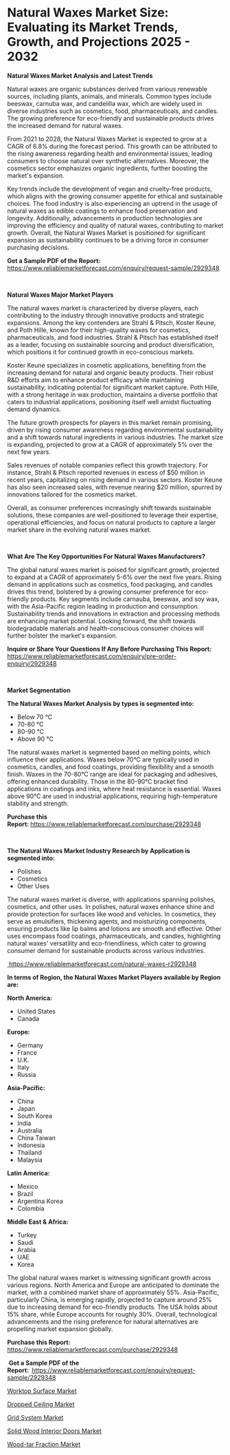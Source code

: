 <p><h1>Natural Waxes Market Size: Evaluating its Market Trends, Growth, and Projections 2025 - 2032</h1></p><p><strong>Natural Waxes Market Analysis and Latest Trends</strong></p>
<p><p>Natural waxes are organic substances derived from various renewable sources, including plants, animals, and minerals. Common types include beeswax, carnuba wax, and candelilla wax, which are widely used in diverse industries such as cosmetics, food, pharmaceuticals, and candles. The growing preference for eco-friendly and sustainable products drives the increased demand for natural waxes. </p><p>From 2021 to 2028, the Natural Waxes Market is expected to grow at a CAGR of 6.8% during the forecast period. This growth can be attributed to the rising awareness regarding health and environmental issues, leading consumers to choose natural over synthetic alternatives. Moreover, the cosmetics sector emphasizes organic ingredients, further boosting the market's expansion. </p><p>Key trends include the development of vegan and cruelty-free products, which aligns with the growing consumer appetite for ethical and sustainable choices. The food industry is also experiencing an uptrend in the usage of natural waxes as edible coatings to enhance food preservation and longevity. Additionally, advancements in production technologies are improving the efficiency and quality of natural waxes, contributing to market growth. Overall, the Natural Waxes Market is positioned for significant expansion as sustainability continues to be a driving force in consumer purchasing decisions.</p></p>
<p><strong>Get a Sample PDF of the Report:&nbsp;</strong> <a href="https://www.reliablemarketforecast.com/enquiry/request-sample/2929348?utm_campaign=1140&utm_medium=2&utm_source=Github&utm_content=ia&utm_term=12032025&utm_id=natural-waxes">https://www.reliablemarketforecast.com/enquiry/request-sample/2929348</a></p>
<p>&nbsp;</p>
<p><strong>Natural Waxes Major Market Players</strong></p>
<p><p>The natural waxes market is characterized by diverse players, each contributing to the industry through innovative products and strategic expansions. Among the key contenders are Strahl & Pitsch, Koster Keune, and Poth Hille, known for their high-quality waxes for cosmetics, pharmaceuticals, and food industries. Strahl & Pitsch has established itself as a leader, focusing on sustainable sourcing and product diversification, which positions it for continued growth in eco-conscious markets.</p><p>Koster Keune specializes in cosmetic applications, benefiting from the increasing demand for natural and organic beauty products. Their robust R&D efforts aim to enhance product efficacy while maintaining sustainability, indicating potential for significant market capture. Poth Hille, with a strong heritage in wax production, maintains a diverse portfolio that caters to industrial applications, positioning itself well amidst fluctuating demand dynamics.</p><p>The future growth prospects for players in this market remain promising, driven by rising consumer awareness regarding environmental sustainability and a shift towards natural ingredients in various industries. The market size is expanding, projected to grow at a CAGR of approximately 5% over the next few years.</p><p>Sales revenues of notable companies reflect this growth trajectory. For instance, Strahl & Pitsch reported revenues in excess of $50 million in recent years, capitalizing on rising demand in various sectors. Koster Keune has also seen increased sales, with revenue nearing $20 million, spurred by innovations tailored for the cosmetics market.</p><p>Overall, as consumer preferences increasingly shift towards sustainable solutions, these companies are well-positioned to leverage their expertise, operational efficiencies, and focus on natural products to capture a larger market share in the evolving natural waxes market.</p></p>
<p>&nbsp;</p>
<p><strong>What Are The Key Opportunities For Natural Waxes Manufacturers?</strong></p>
<p><p>The global natural waxes market is poised for significant growth, projected to expand at a CAGR of approximately 5-6% over the next five years. Rising demand in applications such as cosmetics, food packaging, and candles drives this trend, bolstered by a growing consumer preference for eco-friendly products. Key segments include carnauba, beeswax, and soy wax, with the Asia-Pacific region leading in production and consumption. Sustainability trends and innovations in extraction and processing methods are enhancing market potential. Looking forward, the shift towards biodegradable materials and health-conscious consumer choices will further bolster the market's expansion.</p></p>
<p><strong>Inquire or Share Your Questions If Any Before Purchasing This Report:</strong> <a href="https://www.reliablemarketforecast.com/enquiry/pre-order-enquiry/2929348?utm_campaign=1140&utm_medium=2&utm_source=Github&utm_content=ia&utm_term=12032025&utm_id=natural-waxes">https://www.reliablemarketforecast.com/enquiry/pre-order-enquiry/2929348</a></p>
<p>&nbsp;</p>
<p><strong>Market Segmentation</strong></p>
<p><strong>The Natural Waxes Market Analysis by types is segmented into:</strong></p>
<p><ul><li>Below 70 ℃</li><li>70-80 ℃</li><li>80-90 ℃</li><li>Above 90 ℃</li></ul></p>
<p><p>The natural waxes market is segmented based on melting points, which influence their applications. Waxes below 70℃ are typically used in cosmetics, candles, and food coatings, providing flexibility and a smooth finish. Waxes in the 70-80℃ range are ideal for packaging and adhesives, offering enhanced durability. Those in the 80-90℃ bracket find applications in coatings and inks, where heat resistance is essential. Waxes above 90℃ are used in industrial applications, requiring high-temperature stability and strength.</p></p>
<p><strong>Purchase this Report:&nbsp;</strong><a href="https://www.reliablemarketforecast.com/purchase/2929348?utm_campaign=1140&utm_medium=2&utm_source=Github&utm_content=ia&utm_term=12032025&utm_id=natural-waxes">https://www.reliablemarketforecast.com/purchase/2929348</a></p>
<p>&nbsp;</p>
<p><strong>The Natural Waxes Market Industry Research by Application is segmented into:</strong></p>
<p><ul><li>Polishes</li><li>Cosmetics</li><li>Other Uses</li></ul></p>
<p><p>The natural waxes market is diverse, with applications spanning polishes, cosmetics, and other uses. In polishes, natural waxes enhance shine and provide protection for surfaces like wood and vehicles. In cosmetics, they serve as emulsifiers, thickening agents, and moisturizing components, ensuring products like lip balms and lotions are smooth and effective. Other uses encompass food coatings, pharmaceuticals, and candles, highlighting natural waxes' versatility and eco-friendliness, which cater to growing consumer demand for sustainable products across various industries.</p></p>
<p><a href="https://www.reliablemarketforecast.com/natural-waxes-r2929348?utm_campaign=1140&utm_medium=2&utm_source=Github&utm_content=ia&utm_term=12032025&utm_id=natural-waxes">&nbsp;https://www.reliablemarketforecast.com/natural-waxes-r2929348</a></p>
<p><strong>In terms of Region, the Natural Waxes Market Players available by Region are:</strong></p>
<p>
    <p> <strong> North America: </strong>
        <ul>
            <li>United States</li>
            <li>Canada</li>
        </ul>
        </p> 
    <p> <strong> Europe: </strong>
        <ul>
            <li>Germany</li>
            <li>France</li>
            <li>U.K.</li>
            <li>Italy</li>
            <li>Russia</li>
        </ul>
        </p> 
    <p> <strong> Asia-Pacific: </strong>
        <ul>
            <li>China</li>
            <li>Japan</li>
            <li>South Korea</li>
            <li>India</li>
            <li>Australia</li>
            <li>China Taiwan</li>
            <li>Indonesia</li>
            <li>Thailand</li>
            <li>Malaysia</li>
        </ul>
        </p> 
    <p> <strong> Latin America: </strong>
        <ul>
            <li>Mexico</li>
            <li>Brazil</li>
            <li>Argentina Korea</li>
            <li>Colombia</li>
        </ul>
        </p> 
    <p> <strong> Middle East & Africa: </strong>
        <ul>
            <li>Turkey</li>
            <li>Saudi</li>
            <li>Arabia</li>
            <li>UAE</li>
            <li>Korea</li>
        </ul>
    </p>
    </p>
<p><p>The global natural waxes market is witnessing significant growth across various regions. North America and Europe are anticipated to dominate the market, with a combined market share of approximately 55%. Asia-Pacific, particularly China, is emerging rapidly, projected to capture around 25% due to increasing demand for eco-friendly products. The USA holds about 15% share, while Europe accounts for roughly 30%. Overall, technological advancements and the rising preference for natural alternatives are propelling market expansion globally.</p></p>
<p><strong>Purchase this Report: </strong><a href="https://www.reliablemarketforecast.com/purchase/2929348?utm_campaign=1140&utm_medium=2&utm_source=Github&utm_content=ia&utm_term=12032025&utm_id=natural-waxes">https://www.reliablemarketforecast.com/purchase/2929348</a></p>
<p>&nbsp;<strong>Get a Sample PDF of the Report:&nbsp;&nbsp;</strong><a href="https://www.reliablemarketforecast.com/enquiry/request-sample/2929348?utm_campaign=1140&utm_medium=2&utm_source=Github&utm_content=ia&utm_term=12032025&utm_id=natural-waxes">https://www.reliablemarketforecast.com/enquiry/request-sample/2929348</a></p>
<p><strong></strong></p>
<p><p><a href="https://github.com/kluviabolofo/Market-Research-Report-List-1/blob/main/worktop-surface-market.md?utm_campaign=1140&utm_medium=2&utm_source=Github&utm_content=ia&utm_term=12032025&utm_id=natural-waxes">Worktop Surface Market</a></p><p><a href="https://github.com/spehnluenaru/Market-Research-Report-List-1/blob/main/dropped-ceiling-market.md?utm_campaign=1140&utm_medium=2&utm_source=Github&utm_content=ia&utm_term=12032025&utm_id=natural-waxes">Dropped Ceiling Market</a></p><p><a href="https://github.com/ryantindyaiz/Market-Research-Report-List-1/blob/main/grid-system-market.md?utm_campaign=1140&utm_medium=2&utm_source=Github&utm_content=ia&utm_term=12032025&utm_id=natural-waxes">Grid System Market</a></p><p><a href="https://github.com/toghojbeinta/Market-Research-Report-List-1/blob/main/solid-wood-interior-doors-market.md?utm_campaign=1140&utm_medium=2&utm_source=Github&utm_content=ia&utm_term=12032025&utm_id=natural-waxes">Solid Wood Interior Doors Market</a></p><p><a href="https://github.com/alefermeivys/Market-Research-Report-List-1/blob/main/wood-tar-fraction-market.md?utm_campaign=1140&utm_medium=2&utm_source=Github&utm_content=ia&utm_term=12032025&utm_id=natural-waxes">Wood-tar Fraction Market</a></p></p>